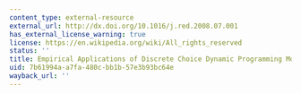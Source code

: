 ```yaml
---
content_type: external-resource
external_url: http://dx.doi.org/10.1016/j.red.2008.07.001
has_external_license_warning: true
license: https://en.wikipedia.org/wiki/All_rights_reserved
status: ''
title: Empirical Applications of Discrete Choice Dynamic Programming Models
uid: 7b61994a-a7fa-480c-bb1b-57e3b93bc64e
wayback_url: ''
---
```

